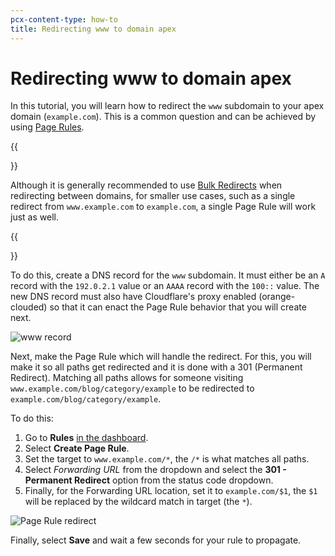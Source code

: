```yaml
---
pcx-content-type: how-to
title: Redirecting www to domain apex
---
```


# Redirecting www to domain apex

In this tutorial, you will learn how to redirect the `www` subdomain to your apex domain (`example.com`). This is a common question and can be achieved by using [Page Rules](https://support.cloudflare.com/hc/en-us/articles/218411427).

{{<Aside type= "note">}}

Although it is generally recommended to use [Bulk Redirects](/pages/how-to/use-bulk-redirects/) when redirecting between domains, for smaller use cases, such as a single redirect from `www.example.com` to `example.com`, a single Page Rule will work just as well.

{{</Aside>}}

To do this, create a DNS record for the `www` subdomain. It must either be an `A` record with the `192.0.2.1` value or an `AAAA` record with the `100::` value. The new DNS record must also have Cloudflare's proxy enabled (orange-clouded) so that it can enact the Page Rule behavior that you will create next.

![www record](../media/www_subdomain.png)

Next, make the Page Rule which will handle the redirect. For this, you will make it so all paths get redirected and it is done with a 301 (Permanent Redirect). Matching all paths allows for someone visiting `www.example.com/blog/category/example` to be redirected to `example.com/blog/category/example`.

To do this:

1.  Go to **Rules** [in the dashboard](https://dash.cloudflare.com?to=/:account/:zone/rules).
2.  Select **Create Page Rule**.
3.  Set the target to `www.example.com/*`, the `/*` is what matches all paths.
4.  Select _Forwarding URL_ from the dropdown and select the **301 - Permanent Redirect** option from the status code dropdown.
5.  Finally, for the Forwarding URL location, set it to `example.com/$1`, the `$1` will be replaced by the wildcard match in target (the `*`).

![Page Rule redirect](../media/www_redirect_pagerule.png)

Finally, select **Save** and wait a few seconds for your rule to propagate.
